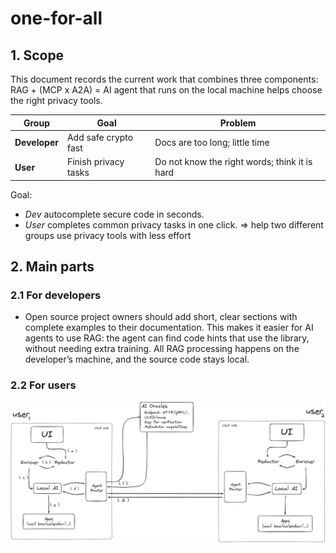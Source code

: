# one-for-all

## 1. Scope 

This document records the current work that combines three components: RAG + (MCP x A2A) = AI agent that runs on the local machine helps choose the right privacy tools.

| Group | Goal | Problem |
| - | - | - |
| **Developer** | Add safe crypto fast | Docs are too long; little time |
| **User** | Finish privacy tasks | Do not know the right words; think it is hard |

Goal:
- *Dev* autocomplete secure code in seconds.
- *User* completes common privacy tasks in one click.
=> help two different groups use privacy tools with less effort

## 2. Main parts

### 2.1 For developers

- Open source project owners should add short, clear sections with complete examples to their documentation. This makes it easier for AI agents to use RAG: the agent can find code hints that use the library, without needing extra training. All RAG processing happens on the developer’s machine, and the source code stays local.

### 2.2 For users

![alt text](new_architecture.png)



<!-- Building blocks:
| | |
| - | - | 
| MCP |  Every tool and every AI use the same protocol to communicate. No need extra adapters. |
| RAG | A tool that puts more helpful text or data into the message. Gives the AI the context it needs for a good answer. |
| A2A | A way for AIs to ask other AIs for help. Fills any gap when the local machine has no tool or needs another user. |


- **MCP Client** runs on the user’s machine. The AI model is lightweight and should work even on mobile devices.
- **MCP Server** are  tools that run either on the client’s own machine or as public services. They communicate with the MCP Client via the MCP Protocol and are ready to perform requested tasks.
- **Prompt cleaner** removes personal data (such as name, email, IP address, and location) before any message leaves the client’s machine. Only the task idea is sent.
- **RAG** (Retrieval-Augmented Generation) turns user requests into the correct tool calls or makes them more AI-friendly.
- **A2A layer** lets clients call other AI agents for help. These can be public agents or personal agents.
- **MCP Protocol & A2A Protocol** define the capabilities of each tool and agent. For MCP, this is specified in a config file stored on the MCP Client, detailing the URL and capabilities of each MCP Server. Similarly, each agent in the A2A system has an Agent Card that describes its capabilities, authentication key, URL, and how it communicates with others.
- Many tools may join later (prompt-cleaner, RAG, VPN, mail, phone…) as a MCP server, then the local AI can call any new tool without extra code. MCP is the single pipe that keeps everything simple.

#### 2.2.1 End-user view

0. User send a simple request to their AI agent 
1. Local agent turns the user’s words into an MCP message -> finding suitable MCP server:
    1. Prompt cleaner removes personal infor
    2. RAG check their knowledge and enrich the context
    3. Planner reads `task` + `context` and decides which MCP server can solve it.
    4. Planner forwards the same MCP message to each MCP server; each tool does one job and adds `status`.
2. If Planner finds no tool—or needs another user—it broadcasts the A2A message (minus personal info) on A2A hoặc tìm trực tiếp agent phù hợp thông qua it's danh sách agent card. Any agent that can help replies with its agent card, sau đó thực hiện các phần còn lại.
3. Planner dựa trên `status` của jobs và thông báo câu trả lời cuối cùng cho users.

#### 2.2.2 Quick examples (ideally, not tested yet)

0. User sends a request: “I want to watch Movie A on Netflix.”
1. Local AI agent creates an initial MCP message: `{task: "watch_netflix", movie: "A", context: "", clean: false}`
2. The agent calls MCP Servers (local tools) to collect necessary info:
  - Calls a tool to check Netflix catalog: returns `{movie_A_available: false}`
  - Calls a tool to get IP/country: returns `{IP: "1.2.3.4", country: "VN"}`
3. The agent merges these facts into the MCP message:
`{task: "watch_netflix", movie: "A", context: "IP: 1.2.3.4, country: VN, Movie A not available", clean: false}`
4. RAG enriches the prompt:
  - RAG adds public or config-based context (FAQ, generic instructions, etc.):
  `{..., context: "Movie A is not available in Vietnam. A VPN may be required to access it."}`
5. Prompt cleaner removes or masks any sensitive data:
For example, it deletes the IP and exact movie title if necessary:
  `{..., context: "Movie not available in your country. VPN may help."}`
  - Sets `clean: true`
6. Planner decides next action:
  - Checks via MCP if a VPN app/tool is available locally.
7. Act:
  - If a VPN tool is found, the agent instructs it to connect to an appropriate region.
8. If no suitable tool is found, use A2A:
  - The cleaned MCP message is broadcast to other agents via A2A (with NO personal info).
  - Any agent that can help (e.g., suggesting a VPN app or providing a solution) replies with its endpoint or a recommendation.
9. Show result:
  - The local AI agent presents the user with the final result:
  “Movie A is not available on Netflix in your country. Would you like to connect to a VPN or install one?”

* **Only MCP Servers (local tools) fetch personal/device/app info.**
* **RAG only adds general (non-personal) context and cannot access user info.**
* **Prompt Cleaner always runs after info is gathered and before any external (A2A) step.**
* **A2A is only used when a solution cannot be found locally, and the message is always clean.** -->